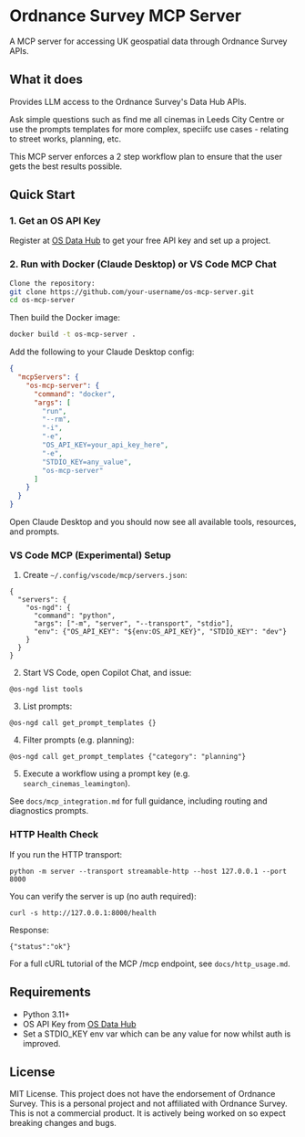 # Ordnance Survey MCP Server

A MCP server for accessing UK geospatial data through Ordnance Survey APIs.

## What it does

Provides LLM access to the Ordnance Survey's Data Hub APIs. 

Ask simple questions such as find me all cinemas in Leeds City Centre or use the prompts templates for more complex, speciifc use cases - relating to street works, planning, etc.

This MCP server enforces a 2 step workflow plan to ensure that the user gets the best results possible.

## Quick Start

### 1. Get an OS API Key

Register at [OS Data Hub](https://osdatahub.os.uk/) to get your free API key and set up a project.

### 2. Run with Docker (Claude Desktop) or VS Code MCP Chat

```bash
Clone the repository:
git clone https://github.com/your-username/os-mcp-server.git
cd os-mcp-server
```

Then build the Docker image:

```bash
docker build -t os-mcp-server .
```

Add the following to your Claude Desktop config:

```json
{
  "mcpServers": {
    "os-mcp-server": {
      "command": "docker",
      "args": [
        "run",
        "--rm",
        "-i",
        "-e",
        "OS_API_KEY=your_api_key_here",
        "-e",
        "STDIO_KEY=any_value",
        "os-mcp-server"
      ]
    }
  }
}
```

Open Claude Desktop and you should now see all available tools, resources, and prompts.

### VS Code MCP (Experimental) Setup
1. Create `~/.config/vscode/mcp/servers.json`:
```jsonc
{
  "servers": {
    "os-ngd": {
      "command": "python",
      "args": ["-m", "server", "--transport", "stdio"],
      "env": {"OS_API_KEY": "${env:OS_API_KEY}", "STDIO_KEY": "dev"}
    }
  }
}
```
2. Start VS Code, open Copilot Chat, and issue:
```
@os-ngd list tools
```
3. List prompts:
```
@os-ngd call get_prompt_templates {}
```
4. Filter prompts (e.g. planning):
```
@os-ngd call get_prompt_templates {"category": "planning"}
```
5. Execute a workflow using a prompt key (e.g. `search_cinemas_leamington`).

See `docs/mcp_integration.md` for full guidance, including routing and diagnostics prompts.

### HTTP Health Check
If you run the HTTP transport:
```
python -m server --transport streamable-http --host 127.0.0.1 --port 8000
```
You can verify the server is up (no auth required):
```
curl -s http://127.0.0.1:8000/health
```
Response:
```
{"status":"ok"}
```

For a full cURL tutorial of the MCP /mcp endpoint, see `docs/http_usage.md`.

## Requirements

- Python 3.11+
- OS API Key from [OS Data Hub](https://osdatahub.os.uk/)
- Set a STDIO_KEY env var which can be any value for now whilst auth is improved.

## License

MIT License. This project does not have the endorsement of Ordnance Survey. This is a personal project and not affiliated with Ordnance Survey. This is not a commercial product. It is actively being worked on so expect breaking changes and bugs.
